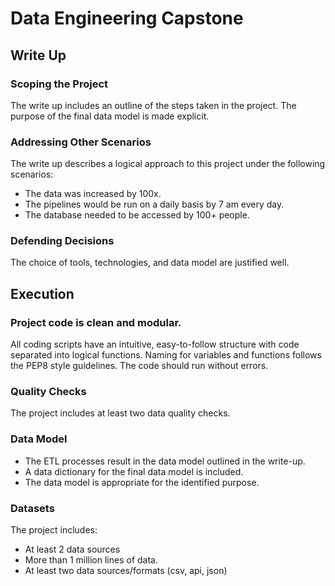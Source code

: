 # Data Engineering Capstone

## Write Up

### Scoping the Project

The write up includes an outline of the steps taken in the project.
The purpose of the final data model is made explicit.

### Addressing Other Scenarios

The write up describes a logical approach to this project under the following scenarios:

- The data was increased by 100x.
- The pipelines would be run on a daily basis by 7 am every day.
- The database needed to be accessed by 100+ people.

### Defending Decisions

The choice of tools, technologies, and data model are justified well.


## Execution

### Project code is clean and modular.

All coding scripts have an intuitive, easy-to-follow structure with code separated into logical functions. Naming for variables and functions follows the PEP8 style guidelines. The code should run without errors.

### Quality Checks

The project includes at least two data quality checks.

### Data Model

- The ETL processes result in the data model outlined in the write-up.
- A data dictionary for the final data model is included.
- The data model is appropriate for the identified purpose.

### Datasets

The project includes:

- At least 2 data sources
- More than 1 million lines of data.
- At least two data sources/formats (csv, api, json)

